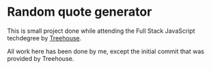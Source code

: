 # Random quote generator

This is small project done while attending the Full Stack JavaScript
techdegree by [Treehouse](www.teamtreehouse.com).

All work here has been done by me, except the initial commit that was provided by Treehouse.
